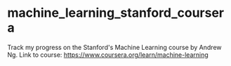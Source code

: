 # machine_learning_stanford_coursera

Track my progress on the Stanford's Machine Learning course by Andrew Ng.
Link to course: https://www.coursera.org/learn/machine-learning
